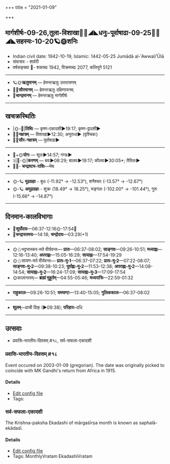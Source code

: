 +++
title = "2021-01-09"

+++
## मार्गशीर्षः-09-26,तुला-विशाखा🌛🌌◢◣धनुः-पूर्वाषाढा-09-25🌌🌞◢◣सहस्यः-10-20🪐🌞शनिः
- Indian civil date: 1942-10-19, Islamic: 1442-05-25 Jumādā al-ʾAwwal/ʾŪlā
- संवत्सरः - शार्वरी
- वर्षसङ्ख्या 🌛- शकाब्दः 1942, विक्रमाब्दः 2077, कलियुगे 5121
___________________
- 🪐🌞**ऋतुमानम्** — हेमन्तऋतुः उत्तरायणम्
- 🌌🌞**सौरमानम्** — हेमन्तऋतुः दक्षिणायनम्
- 🌛**चान्द्रमानम्** — हेमन्तऋतुः मार्गशीर्षः
___________________


## खचक्रस्थितिः
- |🌞-🌛|**तिथिः** — कृष्ण-एकादशी►19:17; कृष्ण-द्वादशी►  
- 🌌🌛**नक्षत्रम्** — विशाखा►12:30; अनूराधा► (वृश्चिकः)  
- 🌌🌞**सौर-नक्षत्रम्** — पूर्वाषाढा►  
___________________
- 🌛+🌞**योगः** — शूलः►14:57; गण्डः►  
- २|🌛-🌞|**करणम्** — बवः►08:29; बालवः►19:17; कौलवः►30:05*; तैतिलः►  
- 🌌🌛- **चन्द्राष्टम-राशिः**—मेषः  
___________________
- 🌞-🪐 **मूढग्रहाः** - बुधः (-11.92° → -12.53°), शनैश्चरः (-13.57° → -12.67°)
- 🌞-🪐 **अमूढग्रहाः** - शुक्रः (18.49° → 18.25°), मङ्गलः (-102.00° → -101.44°), गुरुः (-15.66° → -14.87°)
___________________


## दिनमान-कालविभागाः
- 🌅**सूर्योदयः**—06:37-12:16🌞️-17:54🌇  
- 🌛**चन्द्रास्तमयः**—14:18; **चन्द्रोदयः**—03:29(+1)  
___________________
- 🌞⚝भट्टभास्कर-मते वीर्यवन्तः— **प्रातः**—06:37-08:02; **साङ्गवः**—09:26-10:51; **मध्याह्नः**—12:16-13:40; **अपराह्णः**—15:05-16:29; **सायाह्नः**—17:54-19:29  
- 🌞⚝सायण-मते वीर्यवन्तः— **प्रातः-मु॰1**—06:37-07:22; **प्रातः-मु॰2**—07:22-08:07; **साङ्गवः-मु॰2**—09:38-10:23; **पूर्वाह्णः-मु॰2**—11:53-12:38; **अपराह्णः-मु॰2**—14:08-14:54; **सायाह्नः-मु॰2**—16:24-17:09; **सायाह्नः-मु॰3**—17:09-17:54  
- 🌞कालान्तरम्— **ब्राह्मं मुहूर्तम्**—04:55-05:46; **मध्यरात्रिः**—22:59-01:32  
___________________
- **राहुकालः**—09:26-10:51; **यमघण्टः**—13:40-15:05; **गुलिककालः**—06:37-08:02  
___________________
- **शूलम्**—प्राची दिक् (►09:38); **परिहारः**–दधि  
___________________

## उत्सवाः
- प्रवासि-भारतीय-दिवसम् #१८, सर्व-सफला-एकादशी
### प्रवासि-भारतीय-दिवसम् #१८

Event occured on 2003-01-09 (gregorian). The date was originally picked to coincide with MK Gandhi's return from Africa in 1915.

#### Details
- [Edit config file](https://github.com/jyotisham/adyatithi/blob/master/mahApuruSha/general-tropical/gregorian/day/01/09/pravAsi-bhAratIya-divasam.toml)
- Tags: 


### सर्व-सफला-एकादशी

The Krishna-paksha Ekadashi of mārgaśīrṣa month is known as saphalā-ekādaśī.

#### Details
- [Edit config file](https://github.com/jyotisham/adyatithi/blob/master/time_focus/monthly/ekAdashI/description_only/saphalA-EkAdazI.toml)
- Tags: MonthlyVratam EkadashiVratam


